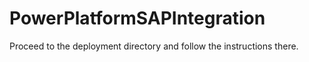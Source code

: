 # PowerPlatformSAPIntegration

Proceed to the deployment directory and follow the instructions there.
